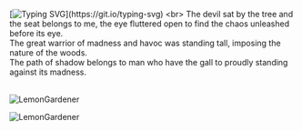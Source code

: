 [![Typing SVG](https://readme-typing-svg.demolab.com?font=Fira+Code&weight=800&size=35&duration=2500&pause=1000&color=1FF761&width=750&height=80&separator=%3C&lines=Welcome%2C+User.username();)](https://git.io/typing-svg)
<br>
The devil sat by the tree and the seat belongs to me, the eye fluttered open to find the chaos unleashed before its eye. <br>
The great warrior of madness and havoc was standing tall, imposing the nature of the woods.<br>
The path of shadow belongs to man who have the gall to proudly standing against its madness.<br>
<br>

![LemonGardener](https://github-readme-stats.vercel.app/api/top-langs?username=NomanEyes&show_icons=true&theme=tokyonight&layout=compact)

![LemonGardener](https://github-readme-stats.vercel.app/api?username=NomanEyes&show_icons=true&theme=tokyonight&hide=["issues"])



